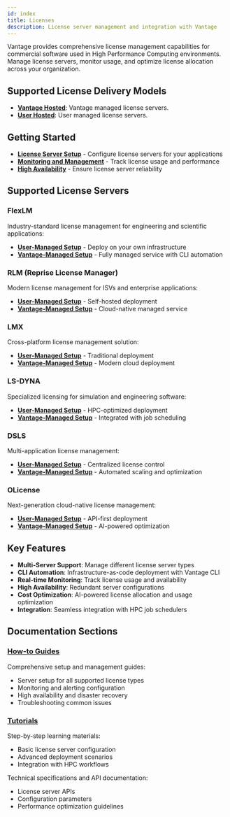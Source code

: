 ```yaml
---
id: index
title: Licenses
description: License server management and integration with Vantage
---
```


Vantage provides comprehensive license management capabilities for commercial software used in High Performance Computing environments. Manage license servers, monitor usage, and optimize license allocation across your organization.

## Supported License Delivery Models

- **[Vantage Hosted](vantage-hosted)**: Vantage managed license servers.
- **[User Hosted](user-hosted)**: User managed license servers.

## Getting Started

- **[License Server Setup](how-to-guides/)** - Configure license servers for your applications
- **[Monitoring and Management](/platform/licenses/how-to-guides/flexlm/flexlm-monitoring)** - Track license usage and performance
- **[High Availability](/platform/licenses/how-to-guides/flexlm/flexlm-high-availability)** - Ensure license server reliability

## Supported License Servers

### FlexLM

Industry-standard license management for engineering and scientific applications:

- **[User-Managed Setup](/platform/licenses/how-to-guides/flexlm/flexlm-server-setup)** - Deploy on your own infrastructure
- **[Vantage-Managed Setup](/platform/licenses/how-to-guides/flexlm/flexlm-vantage-managed-server-setup)** - Fully managed service with CLI automation

### RLM (Reprise License Manager)

Modern license management for ISVs and enterprise applications:

- **[User-Managed Setup](/platform/licenses/how-to-guides/rlm/rlm-server-setup)** - Self-hosted deployment
- **[Vantage-Managed Setup](/platform/licenses/how-to-guides/rlm/rlm-vantage-managed-server-setup)** - Cloud-native managed service

### LMX

Cross-platform license management solution:

- **[User-Managed Setup](/platform/licenses/how-to-guides/lmx/lmx-server-setup)** - Traditional deployment
- **[Vantage-Managed Setup](/platform/licenses/how-to-guides/lmx/lmx-vantage-managed-server-setup)** - Modern cloud deployment

### LS-DYNA

Specialized licensing for simulation and engineering software:

- **[User-Managed Setup](/platform/licenses/how-to-guides/ls-dyna/ls-dyna-user-managed-server-setup)** - HPC-optimized deployment
- **[Vantage-Managed Setup](/platform/licenses/how-to-guides/ls-dyna/ls-dyna-vantage-managed-server-setup)** - Integrated with job scheduling

### DSLS

Multi-application license management:

- **[User-Managed Setup](/platform/licenses/how-to-guides/dsls/dsls-server-setup)** - Centralized license control
- **[Vantage-Managed Setup](/platform/licenses/how-to-guides/dsls/dsls-vantage-managed-server-setup)** - Automated scaling and optimization

### OLicense

Next-generation cloud-native license management:

- **[User-Managed Setup](/platform/licenses/how-to-guides/olicense/olicense-server-setup)** - API-first deployment
- **[Vantage-Managed Setup](/platform/licenses/how-to-guides/olicense/olicense-vantage-managed-server-setup)** - AI-powered optimization

## Key Features

- **Multi-Server Support**: Manage different license server types
- **CLI Automation**: Infrastructure-as-code deployment with Vantage CLI
- **Real-time Monitoring**: Track license usage and availability
- **High Availability**: Redundant server configurations
- **Cost Optimization**: AI-powered license allocation and usage optimization
- **Integration**: Seamless integration with HPC job schedulers

## Documentation Sections

### [How-to Guides](how-to-guides/)

Comprehensive setup and management guides:

- Server setup for all supported license types
- Monitoring and alerting configuration
- High availability and disaster recovery
- Troubleshooting common issues

### [Tutorials](/platform/licenses/tutorials/)

Step-by-step learning materials:

- Basic license server configuration
- Advanced deployment scenarios
- Integration with HPC workflows


Technical specifications and API documentation:

- License server APIs
- Configuration parameters
- Performance optimization guidelines
